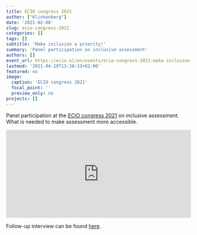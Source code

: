 ```yaml
---
title: ECIO congress 2021
author: ["Klinkenberg"]
date: '2021-02-08'
slug: ecio-congress-2021
categories: []
tags: []
subtitle: 'Make inclusion a priority!'
summary: 'Panel participation on inclusive assessment'
authors: []
event_url: https://ecio.nl/en/events/ecio-congress-2021-make-inclusion-a-priority/
lastmod: '2021-04-29T13:30:33+02:00'
featured: no
image:
  caption: 'ECIO congress 2021'
  focal_point: ''
  preview_only: no
projects: []
---
```


Panel participation at the [ECIO congress 2021](https://ecio.nl/en/events/ecio-congress-2021-make-inclusion-a-priority/) on inclusive assessment. What is needed to make assessment more accessible. 

<iframe width="100%" height="240" src="https://www.youtube.com/embed/Aq4y2yQR8j0" title="YouTube video player" frameborder="0" allow="accelerometer; autoplay; clipboard-write; encrypted-media; gyroscope; picture-in-picture" allowfullscreen></iframe>

Follow-up interview can be found [here](https://ecio.nl/blogs/een-verdiepend-gesprek-vergezichten-van-inclusief-onderwijs-in-een-pandemie/).